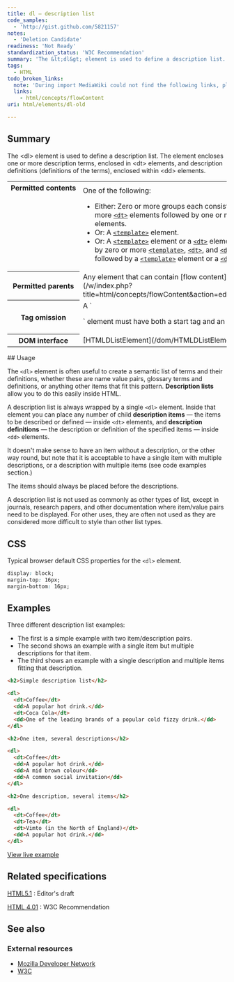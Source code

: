 ```yaml
---
title: dl – description list
code_samples:
  - 'http://gist.github.com/5821157'
notes:
  - 'Deletion Candidate'
readiness: 'Not Ready'
standardization_status: 'W3C Recommendation'
summary: 'The &lt;dl&gt; element is used to define a description list. The element encloses one or more description terms, enclosed in &lt;dt&gt; elements, and description definitions (definitions of the terms), enclosed within &lt;dd&gt; elements.'
tags:
  - HTML
todo_broken_links:
  note: 'During import MediaWiki could not find the following links, please fix and adjust this list.'
  links:
    - html/concepts/flowContent
uri: html/elements/dl-old

---
```

## Summary

The &lt;dl&gt; element is used to define a description list. The element encloses one or more description terms, enclosed in &lt;dt&gt; elements, and description definitions (definitions of the terms), enclosed within &lt;dd&gt; elements.

<table class="wikitable">
<tr>
<th style="vertical-align: top" id="permitted-contents">
Permitted contents

</th>
<td style="vertical-align: top; padding-top: 10px">
One of the following:

-   Either: Zero or more groups each consisting of one or more [`<dt>`](/html/elements/dt) elements followed by one or more [`<dd>`](/html/elements/dt) elements.
-   Or: A [`<template>`](/html/elements/template) element.
-   Or: A [`<template>`](/html/elements/template) element or a [`<dt>`](/html/elements/dt) element, followed by zero or more [`<template>`](/html/elements/template), [`<dt>`](/html/elements/dt), and [`<dd>`](/html/elements/dd) elements, followed by a [`<template>`](/html/elements/template) element or a [`<dd>`](/html/elements/dd) element.

</td>
</tr>
<tr>
<th id="permitted-parents">
Permitted parents

</th>
<td>
Any element that can contain [flow content](/w/index.php?title=html/concepts/flowContent&action=edit&redlink=1).

</td>
</tr>
<tr>
<th id="tag-omission">
Tag omission

</th>
<td>
A `<dl>` element must have both a start tag and an end tag.

</td>
</tr>
<tr>
<th id="dom-interface">
DOM interface

</th>
<td>
[HTMLDListElement](/dom/HTMLDListElement)

</td>
</tr>
</table>
## Usage

The `<dl>` element is often useful to create a semantic list of terms and their definitions, whether these are name value pairs, glossary terms and definitions, or anything other items that fit this pattern. **Description lists** allow you to do this easily inside HTML.

A description list is always wrapped by a single `<dl>` element. Inside that element you can place any number of child **description items** — the items to be described or defined — inside `<dt>` elements, and **description definitions** — the description or definition of the specified items — inside `<dd>` elements.

It doesn't make sense to have an item without a description, or the other way round, but note that it is acceptable to have a single item with multiple descriptions, or a description with multiple items (see code examples section.)

The items should always be placed before the descriptions.

A description list is not used as commonly as other types of list, except in journals, research papers, and other documentation where item/value pairs need to be displayed. For other uses, they are often not used as they are considered more difficult to style than other list types.

## CSS

Typical browser default CSS properties for the `<dl>` element.

``` css
display: block;
margin-top: 16px;
margin-bottom: 16px;
```

## Examples

Three different description list examples:

-   The first is a simple example with two item/description pairs.
-   The second shows an example with a single item but multiple descriptions for that item.
-   The third shows an example with a single description and multiple items fitting that description.

``` html
<h2>Simple description list</h2>

<dl>
  <dt>Coffee</dt>
  <dd>A popular hot drink.</dd>
  <dt>Coca Cola</dt>
  <dd>One of the leading brands of a popular cold fizzy drink.</dd>
</dl>

<h2>One item, several descriptions</h2>

<dl>
  <dt>Coffee</dt>
  <dd>A popular hot drink.</dd>
  <dd>A mid brown colour</dd>
  <dd>A common social invitation</dd>
</dl>

<h2>One description, several items</h2>

<dl>
  <dt>Coffee</dt>
  <dt>Tea</dt>
  <dt>Vimto (in the North of England)</dt>
  <dd>A popular hot drink.</dd>
</dl>
```

[View live example](http://code.webplatform.org/gist/5821157)

## Related specifications

[HTML5.1](http://www.w3.org/html/wg/drafts/html/master/)
:   Editor's draft

[HTML 4.01](http://www.w3.org/TR/html401/struct/lists.html)
:   W3C Recommendation

## See also

### External resources

-   [Mozilla Developer Network](https://developer.mozilla.org/en-US/docs/HTML/Element/dl)
-   [W3C](http://www.w3.org/TR/html4/struct/lists.html#h-10.3)
